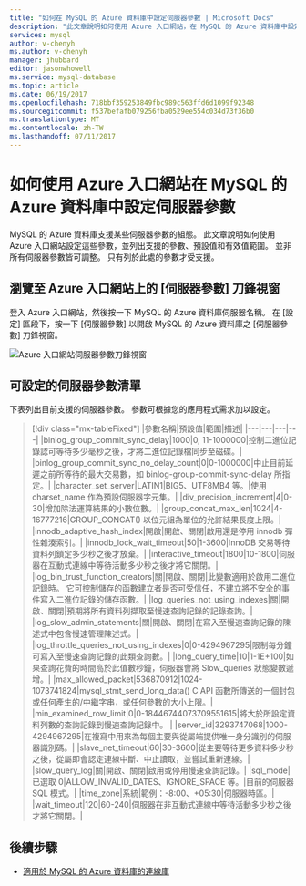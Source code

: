 ```yaml
---
title: "如何在 MySQL 的 Azure 資料庫中設定伺服器參數 | Microsoft Docs"
description: "此文章說明如何使用 Azure 入口網站，在 MySQL 的 Azure 資料庫中設定可用伺服器參數。"
services: mysql
author: v-chenyh
ms.author: v-chenyh
manager: jhubbard
editor: jasonwhowell
ms.service: mysql-database
ms.topic: article
ms.date: 06/19/2017
ms.openlocfilehash: 718bbf359253849fbc989c563ffd6d1099f92348
ms.sourcegitcommit: f537befafb079256fba0529ee554c034d73f36b0
ms.translationtype: MT
ms.contentlocale: zh-TW
ms.lasthandoff: 07/11/2017
---
```

# <a name="how-to-configure-server-parameters-in-azure-database-for-mysql-using-the-azure-portal"></a>如何使用 Azure 入口網站在 MySQL 的 Azure 資料庫中設定伺服器參數

MySQL 的 Azure 資料庫支援某些伺服器參數的組態。 此文章說明如何使用 Azure 入口網站設定這些參數，並列出支援的參數、預設值和有效值範圍。 並非所有伺服器參數皆可調整。 只有列於此處的參數才受支援。

## <a name="navigate-to-server-parameters-blade-on-azure-portal"></a>瀏覽至 Azure 入口網站上的 [伺服器參數] 刀鋒視窗

登入 Azure 入口網站，然後按一下 MySQL 的 Azure 資料庫伺服器名稱。 在 [設定] 區段下，按一下 [伺服器參數] 以開啟 MySQL 的 Azure 資料庫之 [伺服器參數] 刀鋒視窗。

![Azure 入口網站伺服器參數刀鋒視窗](./media/howto-server-parameters/auzre-portal-server-parameters.png)

## <a name="list-of-configurable-server-parameters"></a>可設定的伺服器參數清單

下表列出目前支援的伺服器參數。 參數可根據您的應用程式需求加以設定。

> [!div class="mx-tableFixed"]
|參數名稱|預設值|範圍|描述|
|---|---|---|---|
|binlog_group_commit_sync_delay|1000|0, 11-1000000|控制二進位記錄認可等待多少毫秒之後，才將二進位記錄檔同步至磁碟。|
|binlog_group_commit_sync_no_delay_count|0|0-1000000|中止目前延遲之前所等待的最大交易數，如 binlog-group-commit-sync-delay 所指定。|
|character_set_server|LATIN1|BIG5、UTF8MB4 等。|使用 charset_name 作為預設伺服器字元集。|
|div_precision_increment|4|0-30|增加除法運算結果的小數位數。|
|group_concat_max_len|1024|4-16777216|GROUP_CONCAT() 以位元組為單位的允許結果長度上限。|
|innodb_adaptive_hash_index|開啟|開啟、關閉|啟用還是停用 innodb 彈性雜湊索引。|
|innodb_lock_wait_timeout|50|1-3600|InnoDB 交易等待資料列鎖定多少秒之後才放棄。|
|interactive_timeout|1800|10-1800|伺服器在互動式連線中等待活動多少秒之後才將它關閉。|
|log_bin_trust_function_creators|關|開啟、關閉|此變數適用於啟用二進位記錄時。 它可控制儲存的函數建立者是否可受信任，不建立將不安全的事件寫入二進位記錄的儲存函數。|
|log_queries_not_using_indexes|關|開啟、關閉|預期將所有資料列擷取至慢速查詢記錄的記錄查詢。|
|log_slow_admin_statements|關|開啟、關閉|在寫入至慢速查詢記錄的陳述式中包含慢速管理陳述式。|
|log_throttle_queries_not_using_indexes|0|0-4294967295|限制每分鐘可寫入至慢速查詢記錄的此類查詢數。|
|long_query_time|10|1-1E+100|如果查詢花費的時間高於此值數秒鐘，伺服器會將 Slow_queries 狀態變數遞增。|
|max_allowed_packet|536870912|1024-1073741824|mysql_stmt_send_long_data() C API 函數所傳送的一個封包或任何產生的/中繼字串，或任何參數的大小上限。|
|min_examined_row_limit|0|0-18446744073709551615|將大於所設定資料列數的查詢記錄到慢速查詢記錄中。 |
|server_id|3293747068|1000-4294967295|在複寫中用來為每個主要與從屬端提供唯一身分識別的伺服器識別碼。|
|slave_net_timeout|60|30-3600|從主要等待更多資料多少秒之後，從屬即會認定連線中斷、中止讀取，並嘗試重新連線。|
|slow_query_log|關|開啟、關閉|啟用或停用慢速查詢記錄。|
|sql_mode|已選取 0|ALLOW_INVALID_DATES、IGNORE_SPACE 等。|目前的伺服器 SQL 模式。|
|time_zone|系統|範例：-8:00、+05:30|伺服器時區。|
|wait_timeout|120|60-240|伺服器在非互動式連線中等待活動多少秒之後才將它關閉。|

## <a name="next-steps"></a>後續步驟
- [適用於 MySQL 的 Azure 資料庫的連線庫](concepts-connection-libraries.md)
